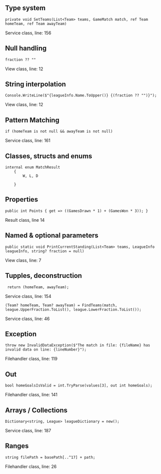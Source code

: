 ## Type system

```
private void SetTeams(List<Team> teams, GameMatch match, ref Team homeTeam, ref Team awayTeam)
```
Service class, line: 156

## Null handling

```
fraction ?? ""
```
View class, line: 12
## String interpolation

```
Console.WriteLine($"{leagueInfo.Name.ToUpper()} {(fraction ?? "")}");
```
View class, line: 12

## Pattern Matching

```
if (homeTeam is not null && awayTeam is not null)
```
Service class, line: 161
## Classes, structs and enums

```
internal enum MatchResult
    {
        W, L, D

    }
```

## Properties

```
public int Points { get => ((GamesDrawn * 1) + (GamesWon * 3)); }
```
Result class, line 14

## Named & optional parameters

```
public static void PrintCurrentStanding(List<Team> teams, LeagueInfo leagueInfo, string? fraction = null)
```
View class, line: 7

## Tupples, deconstruction

```
 return (homeTeam, awayTeam);
```
Service class, line: 154

```
(Team? homeTeam, Team? awayTeam) = FindTeams(match, league.UpperFraction.ToList(), league.LowerFraction.ToList());
```
Service class, line: 46

## Exception

```
throw new InvalidDataException($"The match in file: {fileName} has invalid data on line: {lineNumber}");
```
Filehandler class, line: 119

## Out

```
bool homeGoalsIsValid = int.TryParse(values[3], out int homeGoals);
```
Filehandler class, line: 141

## Arrays / Collections

```
Dictionary<string, League> leagueDictionary = new();
```
Service class, line: 187

## Ranges

```
string filePath = basePath[..^17] + path;
```
Filehandler class, line: 26



